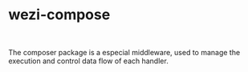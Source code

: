 # wezi-compose

<br>

The composer package is a especial middleware, used to manage the execution and control data flow of each handler.

     



